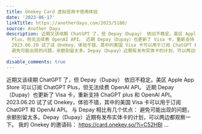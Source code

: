 ```yaml
---
title: Onekey Card 虚拟信用卡使用体验
date: '2023-06-17'
linkTitle: https://anotherdayu.com/2023/5180/
source: Another Dayu
description: 近期又该续期 ChatGPT 了，但 Depay（Dupay） 依旧不稳定。美区 Apple App Store 可以订阅 ChatGPT
  Plus，但无法续费 OpenAI API。 近期 Depay（Dupay）也更新了 Visa 卡，重新支持 ChaGPT plus 和 OpenAI API。
  2023.06.20 试了试 Onekey，体验不错，其中的美国 Visa 卡可以用于订阅 ChatGPT 和 OpenAI API。 与 Depay 相比有几个优点：
  避免可能出现的问题，余额别留太多。Depay（Dupay）近期有发布实体卡的计划，可以两边都观察一下。 我的 Onekey 的邀请码： https://card.onekey.so/?i=C52HBI
  ...
disable_comments: true
---
```

近期又该续期 ChatGPT 了，但 Depay（Dupay） 依旧不稳定。美区 Apple App Store 可以订阅 ChatGPT Plus，但无法续费 OpenAI API。 近期 Depay（Dupay）也更新了 Visa 卡，重新支持 ChaGPT plus 和 OpenAI API。 2023.06.20 试了试 Onekey，体验不错，其中的美国 Visa 卡可以用于订阅 ChatGPT 和 OpenAI API。 与 Depay 相比有几个优点： 避免可能出现的问题，余额别留太多。Depay（Dupay）近期有发布实体卡的计划，可以两边都观察一下。 我的 Onekey 的邀请码： https://card.onekey.so/?i=C52HBI ...